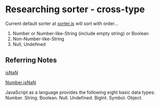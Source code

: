 # Researching sorter - cross-type

Current default sorter at [sorter.js](./sorter.js) will sort with order...
1. Number or Number-like-String (include empty string) or Boolean
2. Non-Number-like-String
3. Null, Undefined

## Referring Notes

[isNaN](https://developer.mozilla.org/en-us/docs/Web/JavaScript/Reference/Global_Objects/isNaN)

[Number.isNaN](https://developer.mozilla.org/en-US/docs/Web/JavaScript/Reference/Global_Objects/Number/isNaN)

JavaScript as a language provides the following eight basic data types:
Number.
String.
Boolean.
Null.
Undefined.
BigInt.
Symbol.
Object.
